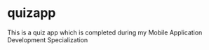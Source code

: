 # quizapp
This is a quiz app which is completed during my Mobile Application Development Specialization
